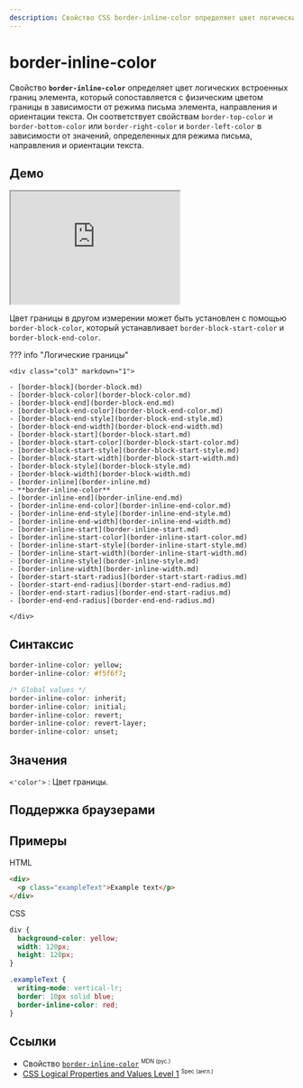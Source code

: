 ```yaml
---
description: Свойство CSS border-inline-color определяет цвет логических встроенных границ элемента, который сопоставляется с физическим цветом границы в зависимости от режима письма элемента, направления и ориентации текста.
---
```


# border-inline-color

Свойство **`border-inline-color`** определяет цвет логических встроенных границ элемента, который сопоставляется с физическим цветом границы в зависимости от режима письма элемента, направления и ориентации текста. Он соответствует свойствам `border-top-color` и `border-bottom-color` или `border-right-color` и `border-left-color` в зависимости от значений, определенных для режима письма, направления и ориентации текста.

## Демо

<iframe class="interactive is-default-height" height="200" src="https://interactive-examples.mdn.mozilla.net/pages/css/border-inline-color.html" title="MDN Web Docs Interactive Example" loading="lazy" data-readystate="complete"></iframe>

Цвет границы в другом измерении может быть установлен с помощью `border-block-color`, который устанавливает `border-block-start-color` и `border-block-end-color`.

??? info "Логические границы"

    <div class="col3" markdown="1">

    - [border-block](border-block.md)
    - [border-block-color](border-block-color.md)
    - [border-block-end](border-block-end.md)
    - [border-block-end-color](border-block-end-color.md)
    - [border-block-end-style](border-block-end-style.md)
    - [border-block-end-width](border-block-end-width.md)
    - [border-block-start](border-block-start.md)
    - [border-block-start-color](border-block-start-color.md)
    - [border-block-start-style](border-block-start-style.md)
    - [border-block-start-width](border-block-start-width.md)
    - [border-block-style](border-block-style.md)
    - [border-block-width](border-block-width.md)
    - [border-inline](border-inline.md)
    - **border-inline-color**
    - [border-inline-end](border-inline-end.md)
    - [border-inline-end-color](border-inline-end-color.md)
    - [border-inline-end-style](border-inline-end-style.md)
    - [border-inline-end-width](border-inline-end-width.md)
    - [border-inline-start](border-inline-start.md)
    - [border-inline-start-color](border-inline-start-color.md)
    - [border-inline-start-style](border-inline-start-style.md)
    - [border-inline-start-width](border-inline-start-width.md)
    - [border-inline-style](border-inline-style.md)
    - [border-inline-width](border-inline-width.md)
    - [border-start-start-radius](border-start-start-radius.md)
    - [border-start-end-radius](border-start-end-radius.md)
    - [border-end-start-radius](border-end-start-radius.md)
    - [border-end-end-radius](border-end-end-radius.md)

    </div>

## Синтаксис

```css
border-inline-color: yellow;
border-inline-color: #f5f6f7;

/* Global values */
border-inline-color: inherit;
border-inline-color: initial;
border-inline-color: revert;
border-inline-color: revert-layer;
border-inline-color: unset;
```

## Значения

`<'color'>`
: Цвет границы.

## Поддержка браузерами

<p class="ciu_embed" data-feature="mdn-css__properties__border-inline-color" data-periods="future_1,current,past_1,past_2" data-accessible-colours="false"></p>

## Примеры

HTML

```html
<div>
  <p class="exampleText">Example text</p>
</div>
```

CSS

```css
div {
  background-color: yellow;
  width: 120px;
  height: 120px;
}

.exampleText {
  writing-mode: vertical-lr;
  border: 10px solid blue;
  border-inline-color: red;
}
```

## Ссылки

- Свойство [`border-inline-color`](https://developer.mozilla.org/ru/docs/Web/CSS/border-inline-color) <sup><small>MDN (рус.)</small></sup>
- [CSS Logical Properties and Values Level 1](https://w3c.github.io/csswg-drafts/css-logical/#propdef-border-inline-color) <sup><small>Spec (англ.)</small></sup>
